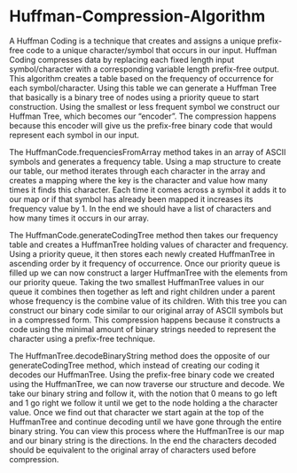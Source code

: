 # Huffman-Compression-Algorithm

A Huffman Coding is a technique that creates and assigns a unique prefix-free code to a unique character/symbol that occurs in our input.  Huffman Coding compresses data by replacing each fixed length input symbol/character with a corresponding variable length prefix-free output. This algorithm creates a table based on the frequency of occurrence for each symbol/character. Using this table we can generate a Huffman Tree that basically is a binary tree of nodes using a priority queue to start construction. Using the smallest or less frequent symbol we construct our Huffman Tree, which becomes our “encoder”. The compression happens because this encoder will give us the prefix-free binary code that would represent each symbol in our input. 

The HuffmanCode.frequenciesFromArray method takes in an array of ASCII symbols and generates a frequency table. Using a map structure to create our table, our method iterates through each character in the array and creates a mapping where the key is the character and value how many times it finds this character. Each time it comes across a symbol it adds it to our map or if that symbol has already been mapped it increases its frequency value by 1.  In the end we should have a list of characters and how many times it occurs in our array.

The HuffmanCode.generateCodingTree method then takes our frequency table and creates a HuffmanTree holding values of character and frequency. Using a priority queue, it then stores each newly created HuffmanTree in ascending order by it frequency of occurrence.  Once our priority queue is filled up we can now construct a larger HuffmanTree with the elements from our priority queue. Taking the two smallest HuffmanTree values in our queue it combines then together as left and right children under a parent whose frequency is the combine value of its children. With this tree you can construct our binary code similar to our original array of ASCII symbols but in a compressed form. This compression happens because it constructs a code using the minimal amount of binary strings needed to represent the character using a prefix-free technique.

The HuffmanTree.decodeBinaryString method does the opposite of our generateCodingTree method, which instead of creating our coding it decodes our HuffmanTree. Using the prefix-free binary code we created using the HuffmanTree, we can now traverse our structure and decode. We take our binary string and follow it, with the notion that 0 means to go left and 1 go right we follow it until we get to the node holding a the character value. Once we find out that character we start again at the top of the HuffmanTree and continue decoding until we have gone through the entire binary string. You can view this process where the HuffmanTree is our map and our binary string is the directions. In the end the characters decoded should be equivalent to the original array of characters used before compression.

